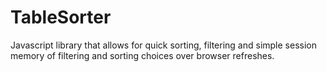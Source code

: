 # TableSorter
Javascript library that allows for quick sorting, filtering and simple session memory of filtering and sorting choices over browser refreshes.
